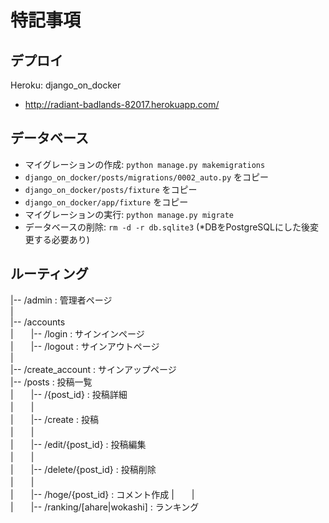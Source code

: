 # 特記事項

## デプロイ

Heroku: django_on_docker
- http://radiant-badlands-82017.herokuapp.com/

## データベース
- マイグレーションの作成: `python manage.py makemigrations`
- `django_on_docker/posts/migrations/0002_auto.py` をコピー
- `django_on_docker/posts/fixture` をコピー
- `django_on_docker/app/fixture` をコピー
- マイグレーションの実行: `python manage.py migrate`
- データベースの削除: `rm -d -r db.sqlite3` (*DBをPostgreSQLにした後変更する必要あり)

## ルーティング
|-- /admin : 管理者ページ \
| \
|-- /accounts  
|　　|-- /login : サインインページ  
|　　|-- /logout : サインアウトページ  
|  
|-- /create_account : サインアップページ  
|-- /posts : 投稿一覧 \
|　　|-- /{post_id} : 投稿詳細 \
|　　| \
|　　|-- /create : 投稿 \
|　　| \
|　　|-- /edit/{post_id} : 投稿編集 \
|　　| \
|　　|-- /delete/{post_id} : 投稿削除 \
|　　| \
|　　|-- /hoge/{post_id} : コメント作成
|　　| \
|　　|-- /ranking/[ahare|wokashi] : ランキング
